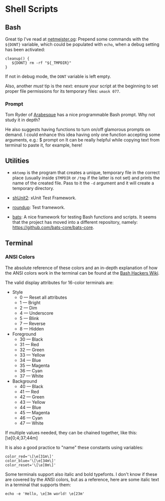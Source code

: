 Shell Scripts
=============

## Bash

Great tip I've read at [netmeister.og](http://www.netmeister.org/rtfmsh/370971886509121536.html):
Prepend some commands with the `${DONT}` variable, which could be populated with `echo`, when a
debug setting has been activated:

    cleanup() {
       ${DONT} rm -rf "${_TMPDIR}"
    }

If not in debug mode, the `DONT` variable is left empty.

Also, another *must* tip is the next:  ensure your script at the beginning to set proper file
permissions for its temporary files: `umask 077`.

### Prompt

Tom Ryder of [Arabesque](http://www.sanctum.geek.nz/) has a nice programmable Bash prompt.
Why not study it in depth?

He also suggests having functions to turn on/off glamorous prompts on demand.
I could enhance this idea having only one function accepting some arguments, e.g.:
    $ prompt on
It can be really helpful while copying text from terminal to paste it, for example, here!


## Utilities

 - `mktemp` is the program that creates a unique, temporary file in the correct
   place (usually inside `$TMPDIR` or `/tmp` if the latter is not set) and prints
   the name of the created file.  Pass to it the `-d` argument and it will create
   a temporary directory.

 - [shUnit2](https://github.com/kward/shunit2):
   xUnit Test Framework.
 - [roundup](https://bmizerany.github.io/roundup/):
   Test framework.
 - [bats](https://github.com/sstephenson/bats):
   A nice framework for testing Bash functions and scripts.
   It seems that the project has moved into a different repository, namely:
   <https://github.com/bats-core/bats-core>.


## Terminal

### ANSI Colors

The absolute reference of these colors and an in-depth explanation of how the
ANSI colors work in the terminal can be found at the
[Bash Hackers Wiki](http://wiki.bash-hackers.org/scripting/terminalcodes).

The valid display attributes for 16-color terminals are:

 - Style
   * 0 — Reset all attributes
   * 1 — Bright
   * 2 — Dim
   * 4 — Underscore
   * 5 — Blink
   * 7 — Reverse
   * 8 — Hidden
 - Foreground
   * 30 — Black
   * 31 — Red
   * 32 — Green
   * 33 — Yellow
   * 34 — Blue
   * 35 — Magenta
   * 36 — Cyan
   * 37 — White
 - Background
   * 40 — Black
   * 41 — Red
   * 42 — Green
   * 43 — Yellow
   * 44 — Blue
   * 45 — Magenta
   * 46 — Cyan
   * 47 — White

If multiple values needed, they can be chained together, like this:
    \[\e[0;4;37;44m\]

It is also a good practice to "name" these constants using variables:

    color_red='\[\e[31m\]'
    color_blue='\[\e[34m\]'
    color_reset='\[\e[0m\]'

Some terminals support also italic and bold typefonts.  I don't know if these
are covered by the ANSI colors, but as a reference, here are some italic text in
a terminal that supports them:

    echo -e 'Hello, \e[3m world! \e[23m'
